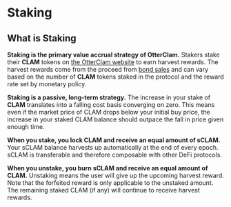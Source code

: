 # Staking

## What is Staking

**Staking is the primary value accrual strategy of OtterClam.** Stakers stake their **CLAM** tokens on [the OtterClam website](https://app.otterclam.finance/#/stake) to earn harvest rewards. The harvest rewards come from the proceed from [bond sales](https://docs.otterclam.finance/basics/bonding) and can vary based on the number of **CLAM** tokens staked in the protocol and the reward rate set by monetary policy.

**Staking is a passive, long-term strategy.** The increase in your stake of **CLAM** translates into a falling cost basis converging on zero. This means even if the market price of CLAM drops below your initial buy price, the increase in your staked CLAM balance should outpace the fall in price given enough time.

**When you stake, you lock CLAM and receive an equal amount of sCLAM.** Your sCLAM balance harvests up automatically at the end of every epoch. sCLAM is transferable and therefore composable with other DeFi protocols.

**When you unstake, you burn sCLAM and receive an equal amount of CLAM.** Unstaking means the user will give up the upcoming harvest reward. Note that the forfeited reward is only applicable to the unstaked amount. The remaining staked CLAM (if any) will continue to receive harvest rewards.
